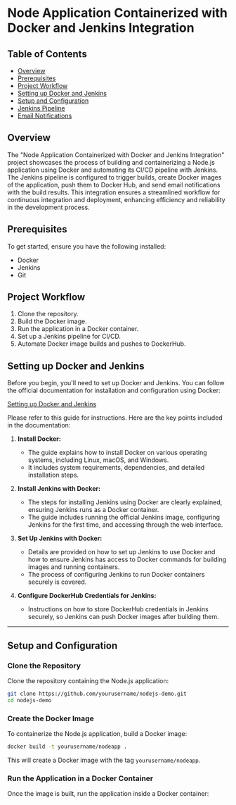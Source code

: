 # Node Application Containerized with Docker and Jenkins Integration


## Table of Contents
- [Overview](#overview)
- [Prerequisites](#prerequisites)
- [Project Workflow](#project-workflow)
- [Setting up Docker and Jenkins](#setting-up-docker-and-jenkins)
- [Setup and Configuration](#setup-and-configuration)
- [Jenkins Pipeline](#jenkins-pipeline)
- [Email Notifications](#email-notifications)

## Overview
The "Node Application Containerized with Docker and Jenkins Integration" project showcases the process of building and containerizing a Node.js application using Docker and automating its CI/CD pipeline with Jenkins.   
The Jenkins pipeline is configured to trigger builds, create Docker images of the application, push them to Docker Hub, and send email notifications with the build results. This integration ensures a streamlined workflow for continuous integration and deployment, enhancing efficiency and reliability in the development process.  

  

## Prerequisites
To get started, ensure you have the following installed:

- Docker
- Jenkins
- Git 

## Project Workflow
1. Clone the repository.
2. Build the Docker image.
3. Run the application in a Docker container.
4. Set up a Jenkins pipeline for CI/CD.
5. Automate Docker image builds and pushes to DockerHub.


## Setting up Docker and Jenkins

Before you begin, you'll need to set up Docker and Jenkins. You can follow the official documentation for installation and configuration using Docker:

[Setting up Docker and Jenkins](https://www.jenkins.io/doc/book/installing/docker/)

Please refer to this guide for instructions. Here are the key points included in the documentation:

1. **Install Docker:**
   - The guide explains how to install Docker on various operating systems, including Linux, macOS, and Windows.
   - It includes system requirements, dependencies, and detailed installation steps.

2. **Install Jenkins with Docker:**
   - The steps for installing Jenkins using Docker are clearly explained, ensuring Jenkins runs as a Docker container.
   - The guide includes running the official Jenkins image, configuring Jenkins for the first time, and accessing through the web interface.

3. **Set Up Jenkins with Docker:**
   - Details are provided on how to set up Jenkins to use Docker and how to ensure Jenkins has access to Docker commands for building images and running containers.
   - The process of configuring Jenkins to run Docker containers securely is covered.

4. **Configure DockerHub Credentials for Jenkins:**
   - Instructions on how to store DockerHub credentials in Jenkins securely, so Jenkins can push Docker images after building them.
   
---
## Setup and Configuration

### Clone the Repository
Clone the repository containing the Node.js application:

```bash
git clone https://github.com/yourusername/nodejs-demo.git
cd nodejs-demo
```  

### Create the Docker Image
To containerize the Node.js application, build a Docker image:

```bash
docker build -t yourusername/nodeapp .
```

This will create a Docker image with the tag 
`yourusername/nodeapp`.

### Run the Application in a Docker Container

Once the image is built, run the application inside a Docker container:



